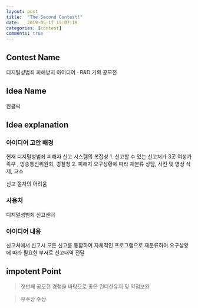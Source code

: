 ```yaml
---
layout: post
title:  "The Second Contest!"
date:   2019-05-17 15:07:19
categories: [contest]
comments: true
---
```

## Contest Name
디지털성범죄 피해방지 아이디어 · R&D 기획 공모전

## Idea Name
원클릭


## Idea explanation

### 아이디어 고안 배경
현재 디지털성범죄 피해자 신고 시스템의 복잡성
	1. 신고할 수 있는 신고처가 3곳 여성가족부 , 방송통신위원회, 경찰청
	2. 피해지 요구상황에 따라 재분류 상담, 사진 및 영상 삭제, 고소
		
신고 절차의 어려움

### 사용처
디지털성범죄 신고센터

### 아이디어 내용
신고처에서 신고시 모든 신고를 통합하여 자체적인 프로그램으로 재분류하여 요구상황에 따라 필요한 부서로 신고내역 전달


## impotent Point
> 첫번째 공모전 경험을 바탕으로 좋은 컨디션유지 및 약점보완

> 우수상 수상